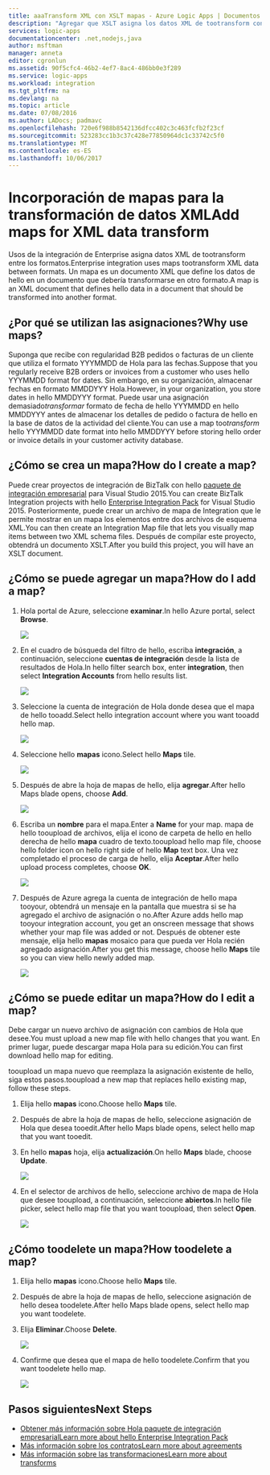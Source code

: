```yaml
---
title: aaaTransform XML con XSLT mapas - Azure Logic Apps | Documentos de Microsoft
description: "Agregar que XSLT asigna los datos XML de tootransform con hello paquete de integración empresarial y las aplicaciones lógicas de Azure"
services: logic-apps
documentationcenter: .net,nodejs,java
author: msftman
manager: anneta
editor: cgronlun
ms.assetid: 90f5cfc4-46b2-4ef7-8ac4-486bb0e3f289
ms.service: logic-apps
ms.workload: integration
ms.tgt_pltfrm: na
ms.devlang: na
ms.topic: article
ms.date: 07/08/2016
ms.author: LADocs; padmavc
ms.openlocfilehash: 720e6f988b8542136dfcc402c3c463fcfb2f23cf
ms.sourcegitcommit: 523283cc1b3c37c428e77850964dc1c33742c5f0
ms.translationtype: MT
ms.contentlocale: es-ES
ms.lasthandoff: 10/06/2017
---
```

# <a name="add-maps-for-xml-data-transform"></a><span data-ttu-id="fa80a-103">Incorporación de mapas para la transformación de datos XML</span><span class="sxs-lookup"><span data-stu-id="fa80a-103">Add maps for XML data transform</span></span>

<span data-ttu-id="fa80a-104">Usos de la integración de Enterprise asigna datos XML de tootransform entre los formatos.</span><span class="sxs-lookup"><span data-stu-id="fa80a-104">Enterprise integration uses maps tootransform XML data between formats.</span></span> <span data-ttu-id="fa80a-105">Un mapa es un documento XML que define los datos de hello en un documento que debería transformarse en otro formato.</span><span class="sxs-lookup"><span data-stu-id="fa80a-105">A map is an XML document that defines hello data in a document that should be transformed into another format.</span></span> 

## <a name="why-use-maps"></a><span data-ttu-id="fa80a-106">¿Por qué se utilizan las asignaciones?</span><span class="sxs-lookup"><span data-stu-id="fa80a-106">Why use maps?</span></span>

<span data-ttu-id="fa80a-107">Suponga que recibe con regularidad B2B pedidos o facturas de un cliente que utiliza el formato YYYMMDD de Hola para las fechas.</span><span class="sxs-lookup"><span data-stu-id="fa80a-107">Suppose that you regularly receive B2B orders or invoices from a customer who uses hello YYYMMDD format for dates.</span></span> <span data-ttu-id="fa80a-108">Sin embargo, en su organización, almacenar fechas en formato MMDDYYY Hola.</span><span class="sxs-lookup"><span data-stu-id="fa80a-108">However, in your organization, you store dates in hello MMDDYYY format.</span></span> <span data-ttu-id="fa80a-109">Puede usar una asignación demasiado*transformar* formato de fecha de hello YYYMMDD en hello MMDDYYY antes de almacenar los detalles de pedido o factura de hello en la base de datos de la actividad del cliente.</span><span class="sxs-lookup"><span data-stu-id="fa80a-109">You can use a map too*transform* hello YYYMMDD date format into hello MMDDYYY before storing hello order or invoice details in your customer activity database.</span></span>

## <a name="how-do-i-create-a-map"></a><span data-ttu-id="fa80a-110">¿Cómo se crea un mapa?</span><span class="sxs-lookup"><span data-stu-id="fa80a-110">How do I create a map?</span></span>

<span data-ttu-id="fa80a-111">Puede crear proyectos de integración de BizTalk con hello [paquete de integración empresarial](logic-apps-enterprise-integration-overview.md "Obtenga más información sobre el paquete de integración empresarial hello") para Visual Studio 2015.</span><span class="sxs-lookup"><span data-stu-id="fa80a-111">You can create BizTalk Integration projects with hello [Enterprise Integration Pack](logic-apps-enterprise-integration-overview.md "Learn about hello enterprise integration pack") for Visual Studio 2015.</span></span> <span data-ttu-id="fa80a-112">Posteriormente, puede crear un archivo de mapa de Integration que le permite mostrar en un mapa los elementos entre dos archivos de esquema XML.</span><span class="sxs-lookup"><span data-stu-id="fa80a-112">You can then create an Integration Map file that lets you visually map items between two XML schema files.</span></span> <span data-ttu-id="fa80a-113">Después de compilar este proyecto, obtendrá un documento XSLT.</span><span class="sxs-lookup"><span data-stu-id="fa80a-113">After you build this project, you will have an XSLT document.</span></span>

## <a name="how-do-i-add-a-map"></a><span data-ttu-id="fa80a-114">¿Cómo se puede agregar un mapa?</span><span class="sxs-lookup"><span data-stu-id="fa80a-114">How do I add a map?</span></span>

1. <span data-ttu-id="fa80a-115">Hola portal de Azure, seleccione **examinar**.</span><span class="sxs-lookup"><span data-stu-id="fa80a-115">In hello Azure portal, select **Browse**.</span></span>

    ![](./media/logic-apps-enterprise-integration-overview/overview-1.png)

2. <span data-ttu-id="fa80a-116">En el cuadro de búsqueda del filtro de hello, escriba **integración**, a continuación, seleccione **cuentas de integración** desde la lista de resultados de Hola.</span><span class="sxs-lookup"><span data-stu-id="fa80a-116">In hello filter search box, enter **integration**, then select **Integration Accounts** from hello results list.</span></span>

    ![](./media/logic-apps-enterprise-integration-overview/overview-2.png)

3. <span data-ttu-id="fa80a-117">Seleccione la cuenta de integración de Hola donde desea que el mapa de hello tooadd.</span><span class="sxs-lookup"><span data-stu-id="fa80a-117">Select hello integration account where you want tooadd hello map.</span></span>

    ![](./media/logic-apps-enterprise-integration-overview/overview-3.png)

4. <span data-ttu-id="fa80a-118">Seleccione hello **mapas** icono.</span><span class="sxs-lookup"><span data-stu-id="fa80a-118">Select hello **Maps** tile.</span></span>

    ![](./media/logic-apps-enterprise-integration-maps/map-1.png)

5. <span data-ttu-id="fa80a-119">Después de abre la hoja de mapas de hello, elija **agregar**.</span><span class="sxs-lookup"><span data-stu-id="fa80a-119">After hello Maps blade opens, choose **Add**.</span></span>

    ![](./media/logic-apps-enterprise-integration-maps/map-2.png)  

6. <span data-ttu-id="fa80a-120">Escriba un **nombre** para el mapa.</span><span class="sxs-lookup"><span data-stu-id="fa80a-120">Enter a **Name** for your map.</span></span> <span data-ttu-id="fa80a-121">mapa de hello tooupload de archivos, elija el icono de carpeta de hello en hello derecha de hello **mapa** cuadro de texto.</span><span class="sxs-lookup"><span data-stu-id="fa80a-121">tooupload hello map file, choose hello folder icon on hello right side of hello **Map** text box.</span></span> <span data-ttu-id="fa80a-122">Una vez completado el proceso de carga de hello, elija **Aceptar**.</span><span class="sxs-lookup"><span data-stu-id="fa80a-122">After hello upload process completes, choose **OK**.</span></span>

    ![](./media/logic-apps-enterprise-integration-maps/map-3.png)

7. <span data-ttu-id="fa80a-123">Después de Azure agrega la cuenta de integración de hello mapa tooyour, obtendrá un mensaje en la pantalla que muestra si se ha agregado el archivo de asignación o no.</span><span class="sxs-lookup"><span data-stu-id="fa80a-123">After Azure adds hello map tooyour integration account, you get an onscreen message that shows whether your map file was added or not.</span></span> <span data-ttu-id="fa80a-124">Después de obtener este mensaje, elija hello **mapas** mosaico para que pueda ver Hola recién agregado asignación.</span><span class="sxs-lookup"><span data-stu-id="fa80a-124">After you get this message, choose hello **Maps** tile so you can view hello newly added map.</span></span>

    ![](./media/logic-apps-enterprise-integration-maps/map-4.png)

## <a name="how-do-i-edit-a-map"></a><span data-ttu-id="fa80a-125">¿Cómo se puede editar un mapa?</span><span class="sxs-lookup"><span data-stu-id="fa80a-125">How do I edit a map?</span></span>

<span data-ttu-id="fa80a-126">Debe cargar un nuevo archivo de asignación con cambios de Hola que desee.</span><span class="sxs-lookup"><span data-stu-id="fa80a-126">You must upload a new map file with hello changes that you want.</span></span> <span data-ttu-id="fa80a-127">En primer lugar, puede descargar mapa Hola para su edición.</span><span class="sxs-lookup"><span data-stu-id="fa80a-127">You can first download hello map for editing.</span></span>

<span data-ttu-id="fa80a-128">tooupload un mapa nuevo que reemplaza la asignación existente de hello, siga estos pasos.</span><span class="sxs-lookup"><span data-stu-id="fa80a-128">tooupload a new map that replaces hello existing map, follow these steps.</span></span>

1. <span data-ttu-id="fa80a-129">Elija hello **mapas** icono.</span><span class="sxs-lookup"><span data-stu-id="fa80a-129">Choose hello **Maps** tile.</span></span>

2. <span data-ttu-id="fa80a-130">Después de abre la hoja de mapas de hello, seleccione asignación de Hola que desea tooedit.</span><span class="sxs-lookup"><span data-stu-id="fa80a-130">After hello Maps blade opens, select hello map that you want tooedit.</span></span>

3. <span data-ttu-id="fa80a-131">En hello **mapas** hoja, elija **actualización**.</span><span class="sxs-lookup"><span data-stu-id="fa80a-131">On hello **Maps** blade, choose **Update**.</span></span>

    ![](./media/logic-apps-enterprise-integration-maps/edit-1.png)

4. <span data-ttu-id="fa80a-132">En el selector de archivos de hello, seleccione archivo de mapa de Hola que desee tooupload, a continuación, seleccione **abiertos**.</span><span class="sxs-lookup"><span data-stu-id="fa80a-132">In hello file picker, select hello map file that you want tooupload, then select **Open**.</span></span>

    ![](./media/logic-apps-enterprise-integration-maps/edit-2.png)

## <a name="how-toodelete-a-map"></a><span data-ttu-id="fa80a-133">¿Cómo toodelete un mapa?</span><span class="sxs-lookup"><span data-stu-id="fa80a-133">How toodelete a map?</span></span>

1. <span data-ttu-id="fa80a-134">Elija hello **mapas** icono.</span><span class="sxs-lookup"><span data-stu-id="fa80a-134">Choose hello **Maps** tile.</span></span>

2. <span data-ttu-id="fa80a-135">Después de abre la hoja de mapas de hello, seleccione asignación de hello desea toodelete.</span><span class="sxs-lookup"><span data-stu-id="fa80a-135">After hello Maps blade opens, select hello map you want toodelete.</span></span>

3. <span data-ttu-id="fa80a-136">Elija **Eliminar**.</span><span class="sxs-lookup"><span data-stu-id="fa80a-136">Choose **Delete**.</span></span>

    ![](./media/logic-apps-enterprise-integration-maps/delete.png)

4. <span data-ttu-id="fa80a-137">Confirme que desea que el mapa de hello toodelete.</span><span class="sxs-lookup"><span data-stu-id="fa80a-137">Confirm that you want toodelete hello map.</span></span>

    ![](./media/logic-apps-enterprise-integration-maps/delete-confirmation-1.png)

## <a name="next-steps"></a><span data-ttu-id="fa80a-138">Pasos siguientes</span><span class="sxs-lookup"><span data-stu-id="fa80a-138">Next Steps</span></span>
* [<span data-ttu-id="fa80a-139">Obtener más información sobre Hola paquete de integración empresarial</span><span class="sxs-lookup"><span data-stu-id="fa80a-139">Learn more about hello Enterprise Integration Pack</span></span>](logic-apps-enterprise-integration-overview.md "Obtenga más información sobre el paquete de integración empresarial")  
* [<span data-ttu-id="fa80a-140">Más información sobre los contratos</span><span class="sxs-lookup"><span data-stu-id="fa80a-140">Learn more about agreements</span></span>](../logic-apps/logic-apps-enterprise-integration-agreements.md "Información sobre los contratos de integración de empresas")  
* [<span data-ttu-id="fa80a-141">Más información sobre las transformaciones</span><span class="sxs-lookup"><span data-stu-id="fa80a-141">Learn more about transforms</span></span>](logic-apps-enterprise-integration-transform.md "Información sobre las transformaciones de integración empresarial")  

